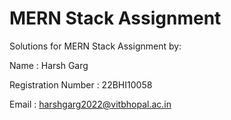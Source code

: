 # MERN Stack Assignment

Solutions for MERN Stack Assignment by:

Name : Harsh Garg

Registration Number : 22BHI10058

Email : harshgarg2022@vitbhopal.ac.in